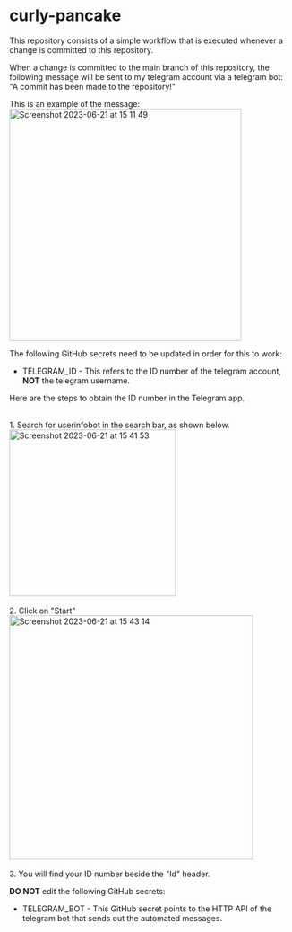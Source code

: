 # curly-pancake

This repository consists of a simple workflow that is executed whenever a change is committed to this repository.

When a change is committed to the main branch of this repository, the following message will be sent to my telegram account via a telegram bot: "A commit has been made to the repository!"

This is an example of the message:</br>
<img width="414" alt="Screenshot 2023-06-21 at 15 11 49" src="https://github.com/jaztonchern/curly-pancake/assets/88361707/ada4854a-cf33-4c2f-bece-994efc4738b9"></br>

The following GitHub secrets need to be updated in order for this to work:
* TELEGRAM_ID - This refers to the ID number of the telegram account, <strong>NOT</strong> the telegram username.

Here are the steps to obtain the ID number in the Telegram app.

</br>1. Search for userinfobot in the search bar, as shown below.</br>
<img width="297" alt="Screenshot 2023-06-21 at 15 41 53" src="https://github.com/jaztonchern/curly-pancake/assets/88361707/64411d84-be51-417f-b5a4-2bce096ebc0a"></br>
</br>2. Click on "Start"</br>
<img width="435" alt="Screenshot 2023-06-21 at 15 43 14" src="https://github.com/jaztonchern/curly-pancake/assets/88361707/a6c0635d-d1d6-4a0b-bf59-b6a1c941902d"></br>
</br>3. You will find your ID number beside the "Id" header.  
  
<strong>DO NOT</strong> edit the following GitHub secrets:
* TELEGRAM_BOT - This GitHub secret points to the HTTP API of the telegram bot that sends out the automated messages.

